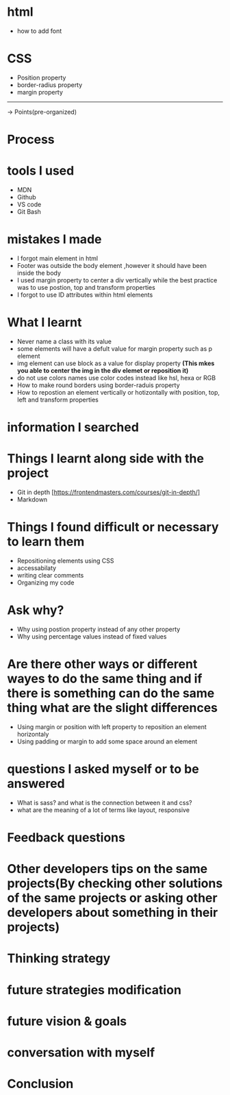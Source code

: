 # html 
 - how to add font

# CSS 
 - Position property
 - border-radius property
 - margin property
----------

-> Points(pre-organized) 

# Process
# tools I used
 - MDN 
 - Github
 - VS code
 - Git Bash

# mistakes I made
 - I forgot main element in html
 - Footer was outside the body element ,however it should have been inside the body 
 - I used margin property to center a div vertically while the best practice was to use postion, top and transform properties
 - I forgot to use ID attributes within html elements

# What I learnt
 - Never name a class with its value
 - some elements will have a defult value for margin property such as p element
 - img element can use block as a value for display property **(This mkes you able to center the img in the div elemet or reposition it)**
 - do not use colors names use color codes instead like hsl, hexa or RGB 
 - How to make round borders using border-raduis property
 - How to repostion an element vertically or hotizontally with position, top, left and transform properties

# information I searched 

# Things I learnt along side with the project 
 - Git in depth [https://frontendmasters.com/courses/git-in-depth/]
 - Markdown

# Things I found difficult or necessary to learn them
 - Repositioning elements using CSS
 - accessabilaty
 - writing clear comments 
 - Organizing my code

# Ask why?
 - Why using postion property instead of any other property 
 - Why using percentage values instead of fixed values 

# Are there other ways or different wayes to do the same thing and if there is something can do the same thing what are the slight differences
 - Using margin or position with left  property to reposition an element horizontaly
 - Using padding or margin to add some space around an element 

# questions I asked myself or to be answered
 - What is sass? and what is the connection between it and css?
 - what are the meaning of a lot of terms like layout, responsive

# Feedback questions
# Other developers tips on the same projects(By checking other solutions of the same projects or asking other developers about something in their projects)
 
# Thinking strategy 
# future strategies modification
# future vision & goals
# conversation with myself
# Conclusion